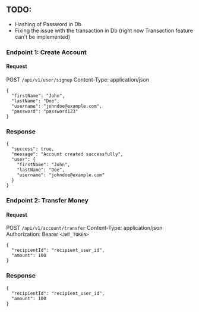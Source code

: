 ## TODO:

- Hashing of Password in Db
- Fixing the issue with the transaction in Db (right now Transaction feature can't be implemented)

### Endpoint 1: Create Account

#### Request

POST `/api/v1/user/signup`
Content-Type: application/json

```
{
  "firstName": "John",
  "lastName": "Doe",
  "username": "johndoe@example.com",
  "password": "password123"
}

```

### Response

```
{
  "success": true,
  "message": "Account created successfully",
  "user": {
    "firstName": "John",
    "lastName": "Doe",
    "username": "johndoe@example.com"
  }
}
```

### Endpoint 2: Transfer Money

#### Request

POST `/api/v1/account/transfer`
Content-Type: application/json
Authorization: Bearer `<JWT_TOKEN>`

```
{
  "recipientId": "recipient_user_id",
  "amount": 100
}
```

### Response

```
{
  "recipientId": "recipient_user_id",
  "amount": 100
}
```
